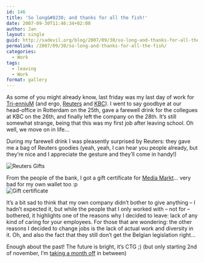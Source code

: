 ```yaml
---
id: 146
title: 'So long&#8230; and thanks for all the fish!'
date: 2007-09-30T11:46:34+02:00
author: Jan
layout: single
guid: http://sadevil.org/blog/2007/09/30/so-long-and-thanks-for-all-the-fish/
permalink: /2007/09/30/so-long-and-thanks-for-all-the-fish/
categories:
  - Work
tags:
  - leaving
  - Work
format: gallery
---
```

As some of you might already know, last friday was my last day of work for <a href="http://www.triennium.com/" target="_blank">Tri-enniuM</a> (and ergo, <a href="http://www.reuters.com" target="_blank">Reuters</a> and <a href="http://www.kbc.be" target="_blank">KBC</a>). I went to say goodbye at our head-office in Rotterdam on the 25th, gave a farewell drink for the collegues at KBC on the 26th, and finally left the company on the 28th. It&#8217;s still somewhat strange, being that this was my first job after leaving school. Oh well, we move on in life&#8230;

During my farewell drink I was pleasently surprised by Reuters: they gave me a bag of Reuters goodies (yeah, yeah, I can hear you people already, but they&#8217;re nice and I appreciate the gesture and they&#8217;ll come in handy!)

![Reuters Gifts]("/assets/files/2007/09/IMG_3794-sm.jpg "Reuters Gifts") 

From the people of the bank, I got a gift certificate for <a href="http://www.mediamarkt.be/" target="_blank">Media Markt</a>&#8230; very bad for my own wallet too :p  
![Gift certificate]("/assets/files/2007/09/IMG_3803-sm.jpg "Gift certificate") 

It&#8217;s a bit sad to think that my own company didn&#8217;t bother to give anything &#8211; I hadn&#8217;t expected it, but while the people that I only worked with &#8211; not for &#8211; bothered, it highlights one of the reasons why I decided to leave: lack of any kind of caring for your employees. For those that are wondering: the other reasons I decided to change jobs is the lack of actual work and diversity in it. Oh, and also the fact that they still don&#8217;t get the Belgian legislation right&#8230;

Enough about the past! The future is bright, it&#8217;s CTG ;) (but only starting 2nd of november, I&#8217;m <a href="https://kcore.org/2007/08/01/change-of-work/" target="_blank">taking a month off</a> in between)
